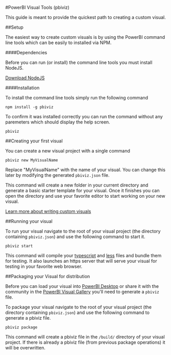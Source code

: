 #PowerBI Visual Tools (pbiviz)

This guide is meant to provide the quickest path to creating a custom visual.

##Setup

The easiest way to create custom visuals is by using the PowerBI command line tools which can be easily to installed via NPM.

####Dependencies

Before you can run (or install) the command line tools you must install NodeJS.

[Download NodeJS](https://nodejs.org)

####Installation

To install the command line tools simply run the following command

```
npm install -g pbiviz
```

To confirm it was installed correctly you can run the command without any paremeters which should display the help screen.

```
pbiviz
```

##Creating your first visual

You can create a new visual project with a single command

```
pbiviz new MyVisualName
```

Replace "MyVisualName" with the name of your visual. You can change this later by modifying the generated `pbiviz.json` file.

This command will create a new folder in your current directory and generate a basic starter template for your visual. Once it finishes you can open the directory and use your favorite editor to start working on your new visual.

[Learn more about writing custom visuals](https://github.com/microsoft/powerbi-visuals-contracts) 

##Running your visual

To run your visual navigate to the root of your visual project (the directory containing `pbiviz.json`) and use the following command to start it.

```
pbiviz start
```

This command will compile your [typescript](http://www.typescriptlang.org/) and [less](http://lesscss.org/) files and bundle them for testing. It also launches an https server that will serve your visual for testing in your favorite web browser.

##Packaging your Visual for distribution

Before you can load your visual into [PowerBI Desktop](https://powerbi.microsoft.com/en-us/desktop/) or share it with the community in the [PowerBI Visual Gallery](https://visuals.powerbi.com) you'll need to generate a `pbiviz` file.

To package your visual navigate to the root of your visual project (the directory containing `pbiviz.json`) and use the following command to generate a pbiviz file.

```
pbiviz package
```

This command will create a pbiviz file in the `/build/` directory of your visual project. If there is already a pbiviz file (from previous package operations) it will be overwritten.
